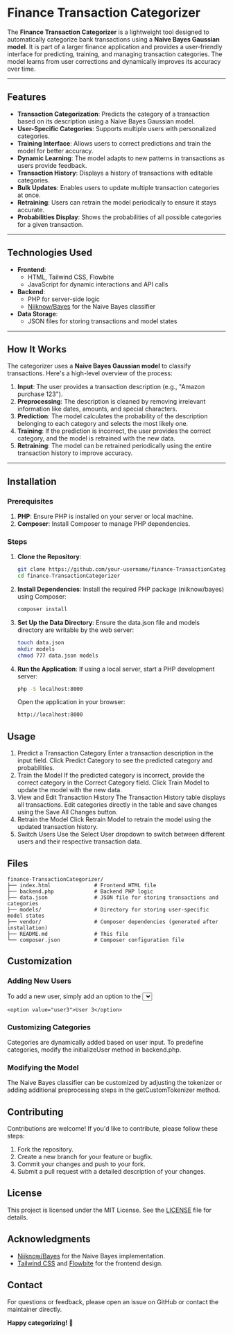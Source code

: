 # Finance Transaction Categorizer

The **Finance Transaction Categorizer** is a lightweight tool designed to automatically categorize bank transactions using a **Naive Bayes Gaussian model**. It is part of a larger finance application and provides a user-friendly interface for predicting, training, and managing transaction categories. The model learns from user corrections and dynamically improves its accuracy over time.

---

## Features

- **Transaction Categorization**: Predicts the category of a transaction based on its description using a Naive Bayes Gaussian model.
- **User-Specific Categories**: Supports multiple users with personalized categories.
- **Training Interface**: Allows users to correct predictions and train the model for better accuracy.
- **Dynamic Learning**: The model adapts to new patterns in transactions as users provide feedback.
- **Transaction History**: Displays a history of transactions with editable categories.
- **Bulk Updates**: Enables users to update multiple transaction categories at once.
- **Retraining**: Users can retrain the model periodically to ensure it stays accurate.
- **Probabilities Display**: Shows the probabilities of all possible categories for a given transaction.

---

## Technologies Used

- **Frontend**:
  - HTML, Tailwind CSS, Flowbite
  - JavaScript for dynamic interactions and API calls
- **Backend**:
  - PHP for server-side logic
  - [Niiknow/Bayes](https://github.com/niiknow/bayes) for the Naive Bayes classifier
- **Data Storage**:
  - JSON files for storing transactions and model states

---

## How It Works

The categorizer uses a **Naive Bayes Gaussian model** to classify transactions. Here's a high-level overview of the process:

1. **Input**: The user provides a transaction description (e.g., "Amazon purchase 123").
2. **Preprocessing**: The description is cleaned by removing irrelevant information like dates, amounts, and special characters.
3. **Prediction**: The model calculates the probability of the description belonging to each category and selects the most likely one.
4. **Training**: If the prediction is incorrect, the user provides the correct category, and the model is retrained with the new data.
5. **Retraining**: The model can be retrained periodically using the entire transaction history to improve accuracy.

---

## Installation

### Prerequisites

1. **PHP**: Ensure PHP is installed on your server or local machine.
2. **Composer**: Install Composer to manage PHP dependencies.

### Steps

1. **Clone the Repository**:
   ```bash
   git clone https://github.com/your-username/finance-TransactionCategorizer.git
   cd finance-TransactionCategorizer
   ```
2. **Install Dependencies**:
   Install the required PHP package (niiknow/bayes) using Composer:
   ```bash
   composer install
   ```
3. **Set Up the Data Directory**:
   Ensure the data.json file and models directory are writable by the web server:
   ```bash
   touch data.json
   mkdir models
   chmod 777 data.json models
   ```
4. **Run the Application**:
   If using a local server, start a PHP development server:
     ```bash
     php -S localhost:8000
     ```
   Open the application in your browser:
     ```bash
     http://localhost:8000
     ```

## Usage

1. Predict a Transaction Category
   Enter a transaction description in the input field.
   Click Predict Category to see the predicted category and probabilities.
2. Train the Model
    If the predicted category is incorrect, provide the correct category in the Correct Category field.
    Click Train Model to update the model with the new data.
3. View and Edit Transaction History
    The Transaction History table displays all transactions.
    Edit categories directly in the table and save changes using the Save All Changes button.
4. Retrain the Model
    Click Retrain Model to retrain the model using the updated transaction history.
5. Switch Users
    Use the Select User dropdown to switch between different users and their respective transaction data.

## Files

```
finance-TransactionCategorizer/
├── index.html              # Frontend HTML file
├── backend.php             # Backend PHP logic
├── data.json               # JSON file for storing transactions and categories
├── models/                 # Directory for storing user-specific model states
├── vendor/                 # Composer dependencies (generated after installation)
├── README.md               # This file
└── composer.json           # Composer configuration file
```

## Customization

### Adding New Users
To add a new user, simply add an option to the <select> element in index.html:
```
<option value="user3">User 3</option>
```

### Customizing Categories
Categories are dynamically added based on user input. To predefine categories, modify the initializeUser method in backend.php.

### Modifying the Model
The Naive Bayes classifier can be customized by adjusting the tokenizer or adding additional preprocessing steps in the getCustomTokenizer method.

## Contributing

Contributions are welcome! If you'd like to contribute, please follow these steps:

1. Fork the repository.
2. Create a new branch for your feature or bugfix.
3. Commit your changes and push to your fork.
4. Submit a pull request with a detailed description of your changes.

## License

This project is licensed under the MIT License. See the [LICENSE](LICENSE) file for details.

## Acknowledgments

- [Niiknow/Bayes](https://github.com/niiknow/bayes) for the Naive Bayes implementation.
- [Tailwind CSS](https://tailwindcss.com/) and [Flowbite](https://flowbite.com/) for the frontend design.

## Contact

For questions or feedback, please open an issue on GitHub or contact the maintainer directly.

**Happy categorizing!** 🚀

